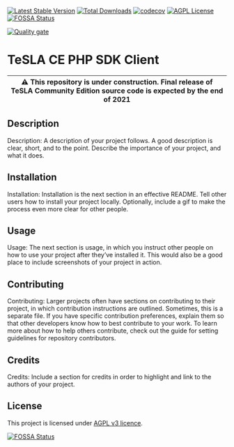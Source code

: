 [![Latest Stable Version](http://poser.pugx.org/tesla-ce/client/v)](https://packagist.org/packages/tesla-ce/client)
[![Total Downloads](http://poser.pugx.org/tesla-ce/client/downloads)](https://packagist.org/packages/tesla-ce/client)
[![codecov](https://codecov.io/gh/tesla-ce/php-client/branch/main/graph/badge.svg?token=C0zHLoU7rD)](https://codecov.io/gh/tesla-ce/php-client)
[![AGPL License](https://img.shields.io/badge/license-AGPL-blue.svg)](http://www.gnu.org/licenses/agpl-3.0)
[![FOSSA Status](https://app.fossa.com/api/projects/custom%2B26246%2Fgithub.com%2Ftesla-ce%2Fphp-client.svg?type=shield)](https://app.fossa.com/projects/custom%2B26246%2Fgithub.com%2Ftesla-ce%2Fphp-client?ref=badge_shield)

[![Quality gate](https://sonar.sunai.uoc.edu/api/project_badges/quality_gate?project=tesla-ce_php-client)](https://sonar.sunai.uoc.edu/dashboard?id=tesla-ce_php-client)

# TeSLA CE PHP SDK Client

| :warning: This repository is **under construction**. Final release of TeSLA Community Edition source code is expected by the **end of 2021** |
| --- |

## Description
Description: A description of your project follows. A good description is clear, short, and to the point. Describe the importance of your project, and what it does.

## Installation
Installation: Installation is the next section in an effective README. Tell other users how to install your project locally. Optionally, include a gif to make the process even more clear for other people.

## Usage
Usage: The next section is usage, in which you instruct other people on how to use your project after they’ve installed it. This would also be a good place to include screenshots of your project in action.

## Contributing
Contributing: Larger projects often have sections on contributing to their project, in which contribution instructions are outlined. Sometimes, this is a separate file. If you have specific contribution preferences, explain them so that other developers know how to best contribute to your work. To learn more about how to help others contribute, check out the guide for setting guidelines for repository contributors.

## Credits
Credits: Include a section for credits in order to highlight and link to the authors of your project.

## License
This project is licensed under [AGPL v3 licence](http://www.gnu.org/licenses/agpl-3.0).


[![FOSSA Status](https://app.fossa.com/api/projects/custom%2B26246%2Fgithub.com%2Ftesla-ce%2Fphp-client.svg?type=large)](https://app.fossa.com/projects/custom%2B26246%2Fgithub.com%2Ftesla-ce%2Fphp-client?ref=badge_large)
